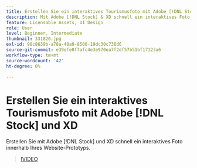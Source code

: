 ```yaml
---
title: Erstellen Sie ein interaktives Tourismusfoto mit Adobe [!DNL Stock] und XD
description: Mit Adobe [!DNL Stock] & XD schnell ein interaktives Foto innerhalb Ihres Website-Prototyps erstellen
feature: Licensable Assets, UI Design
role: User
level: Beginner, Intermediate
thumbnail: 331820.jpg
exl-id: 98c8639b-a78a-40a9-8500-19dc30c736d6
source-git-commit: e39efe0f7afc4e3e970ea7f2df57b51bf17123a6
workflow-type: tm+mt
source-wordcount: '42'
ht-degree: 0%

---
```


# Erstellen Sie ein interaktives Tourismusfoto mit Adobe [!DNL Stock] und XD

Erstellen Sie mit Adobe [!DNL Stock] und XD schnell ein interaktives Foto innerhalb Ihres Website-Prototyps.

>[!VIDEO](https://video.tv.adobe.com/v/331820?hidetitle=true)
